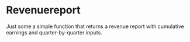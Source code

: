 # Revenuereport
Just some a simple function that returns a revenue report with cumulative earnings and quarter-by-quarter inputs.
